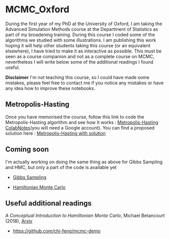 # MCMC_Oxford

During the first year of my PhD at the University of Oxford, I am taking the Advanced Simulation Methods course at the Department of Statistics as part of my broadening training. During this course I coded some of the algorithms we studied with some illustrations. I am publishing this work hoping it will help other students taking this course (or an equivalent elsewhere), I have tried to make it as interactive as possible. This must be seen as a course companion and not as a complete course on MCMC, nevertheless I will write below some of the additional readings I found useful.


**Disclaimer** I'm not teaching this course, so I could have made some mistakes, please feel free to contact me if you notice any mistakes or have any idea how to improve these notebooks.

## Metropolis-Hasting

Once you have memorised the course, follow this link to code the Metropolis-Hasting algorithm and see how it works : [Metropolis-Hasting ColabNotes](https://colab.research.google.com/github/ValentinKil/MCMC/blob/main/Metropolis-Hasting_MCMC.ipynb)(you will need a Google account).  You can find a proposed solution here :  [Metropolis-Hasting with solution](https://nbviewer.org/github/ValentinKil/MCMC/blob/main/Metropolis-Hasting_MCMCwithSol.ipynb)

## Coming soon 

I'm actually working on doing the same thing as above for Gibbs Sampling and HMC, but only a part of the code is available yet

* [Gibbs Sampling](https://nbviewer.org/github/ValentinKil/MCMC/blob/main/Gibbs_samplingwithSol.ipynb)

* [Hamiltonian Monte Carlo](https://nbviewer.org/github/ValentinKil/MCMC/blob/main/HMCwithSol.ipynb)

## Useful additional readings 

*A Conceptual Introduction to Hamiltonian Monte Carlo*, Michael Betancourt (2018), [Arxiv](https://arxiv.org/pdf/1701.02434.pdf)
* https://github.com/chi-feng/mcmc-demo
